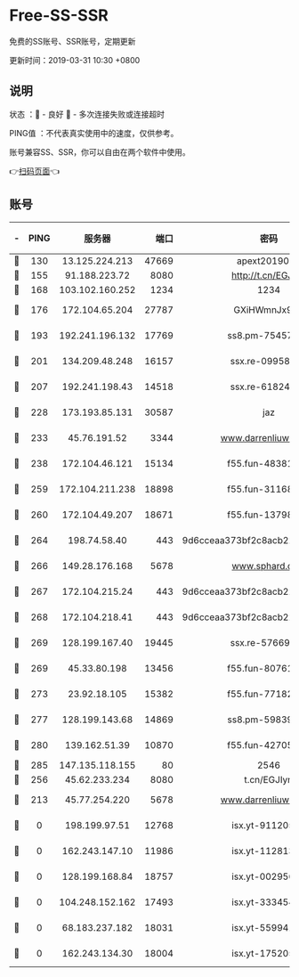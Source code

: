 # Free-SS-SSR

免费的SS账号、SSR账号，定期更新

更新时间：2019-03-31 10:30 +0800

## 说明

状态     ：🙂 - 良好 🙁 - 多次连接失败或连接超时

PING值   ：不代表真实使用中的速度，仅供参考。

账号兼容SS、SSR，你可以自由在两个软件中使用。

👉[扫码页面](https://liesauer.github.io/Free-SS-SSR/)👈

## 账号

|-|PING|服务器|端口|密码|加密方式|区域|
|:----:|:----:|:-----:|-----:|:----:|:----:|:----:|
|🙂|130|13.125.224.213|47669|apext2019001|chacha20|KR|
|🙂|155|91.188.223.72|8080|http://t.cn/EGJIyrl|rc4-md5|RU|
|🙂|168|103.102.160.252|1234|1234|rc4-md5|JP|
|🙂|176|172.104.65.204|27787|GXiHWmnJx94S|aes-256-cfb|JP|
|🙂|193|192.241.196.132|17769|ss8.pm-75457473|aes-256-cfb|US|
|🙂|201|134.209.48.248|16157|ssx.re-09958168|aes-256-cfb|US|
|🙂|207|192.241.198.43|14518|ssx.re-61824417|aes-256-cfb|US|
|🙂|228|173.193.85.131|30587|jaz|aes-256-cfb|US|
|🙂|233|45.76.191.52|3344|www.darrenliuwei.com|aes-256-cfb|JP|
|🙂|238|172.104.46.121|15134|f55.fun-48381477|aes-256-cfb|SG|
|🙂|259|172.104.211.238|18898|f55.fun-31168082|aes-256-cfb|US|
|🙂|260|172.104.49.207|18671|f55.fun-13798673|aes-256-cfb|SG|
|🙂|264|198.74.58.40|443|9d6cceaa373bf2c8acb22e60b6a58be6|aes-256-cfb|US|
|🙂|266|149.28.176.168|5678|www.sphard.com|aes-256-cfb|AU|
|🙂|267|172.104.215.24|443|9d6cceaa373bf2c8acb22e60b6a58be6|aes-256-cfb|US|
|🙂|268|172.104.218.41|443|9d6cceaa373bf2c8acb22e60b6a58be6|aes-256-cfb|US|
|🙂|269|128.199.167.40|19445|ssx.re-57669332|aes-256-cfb|SG|
|🙂|269|45.33.80.198|13456|f55.fun-80761096|aes-256-cfb|US|
|🙂|273|23.92.18.105|15382|f55.fun-77182272|aes-256-cfb|US|
|🙂|277|128.199.143.68|14869|ss8.pm-59839550|aes-256-cfb|SG|
|🙂|280|139.162.51.39|10870|f55.fun-42705355|aes-256-cfb|SG|
|🙂|285|147.135.118.155|80|2546|chacha20|US|
|🙂|256|45.62.233.234|8080|t.cn/EGJIyrl|rc4-md5|CA|
|🙁|213|45.77.254.220|5678|www.darrenliuwei.com|aes-256-cfb|SG|
|🙁|0|198.199.97.51|12768|isx.yt-91120534|aes-256-cfb|US|
|🙁|0|162.243.147.10|11986|isx.yt-11281384|aes-256-cfb|US|
|🙁|0|128.199.168.84|18757|isx.yt-00295653|aes-256-cfb|SG|
|🙁|0|104.248.152.162|17493|isx.yt-33345420|aes-256-cfb|SG|
|🙁|0|68.183.237.182|18031|isx.yt-55994128|aes-256-cfb|SG|
|🙁|0|162.243.134.30|18004|isx.yt-17520529|aes-256-cfb|US|
